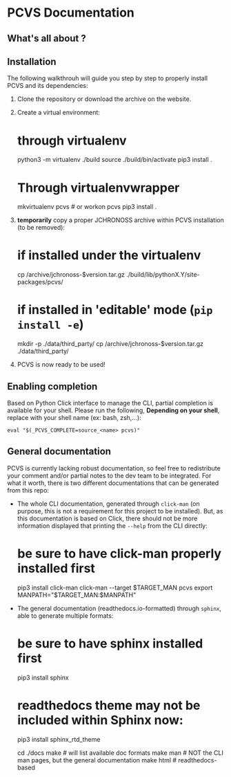 PCVS Documentation
==================

What's all about ? 
------------------


Installation
------------

The following walkthrouh will guide you step by step to properly install PCVS and its dependencies:
1. Clone the repository or download the archive on the website.
2. Create a virtual environment:

	# through virtualenv
	python3 -m virtualenv ./build
	source ./build/bin/activate
	pip3 install .
	# Through virtualenvwrapper
	mkvirtualenv pcvs  # or workon pcvs
	pip3 install .

3. **temporarily** copy a proper JCHRONOSS archive within PCVS installation (to be removed):

	# if installed under the virtualenv
	cp /archive/jchronoss-$version.tar.gz ./build/lib/pythonX.Y/site-packages/pcvs/
	# if installed in 'editable' mode (`pip install -e`)
	mkdir -p ./data/third_party/
	cp /archive/jchronoss-$version.tar.gz ./data/third_party/

4. PCVS is now ready to be used!

Enabling completion
-------------------

Based on Python Click interface to manage the CLI, partial completion is available for your shell. Please run the following, **Depending on your shell**, replace <name> with
your shell name (ex: bash, zsh,...):

	eval "$(_PCVS_COMPLETE=source_<name> pcvs)"

General documentation
---------------------

PCVS is currently lacking robust documentation, so feel free to redistribute your comment
and/or partial notes to the dev team to be integrated. For what it worth, there is two different documentations that can be generated from this repo:
* The whole CLI documentation, generated through `click-man` (on purpose, this is not a requirement for this project to be installed). But, as this documentation is based on
Click, there should not be more information displayed that printing the `--help` from the CLI directly:

	# be sure to have click-man properly installed first
	pip3 install click-man
	click-man --target $TARGET_MAN pcvs
	export MANPATH="$TARGET_MAN:$MANPATH"

* The general documentation (readthedocs.io-formatted) through `sphinx`, able to generate multiple formats:

	# be sure to have sphinx installed first
	pip3 install sphinx
	# readthedocs theme may not be included within Sphinx now:
	pip3 install sphinx_rtd_theme
	
	cd ./docs
	make  # will list available doc formats
	make man  # NOT the CLI man pages, but the general documentation
	make html  # readthedocs-based
	